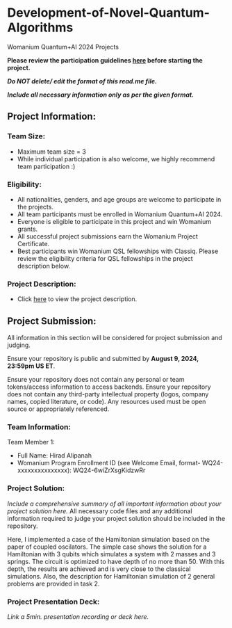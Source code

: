 # Development-of-Novel-Quantum-Algorithms
Womanium Quantum+AI 2024 Projects

**Please review the participation guidelines [here](https://github.com/womanium-quantum/Quantum-AI-2024) before starting the project.**

_**Do NOT delete/ edit the format of this read.me file.**_

_**Include all necessary information only as per the given format.**_

## Project Information:

### Team Size:
  - Maximum team size = 3
  - While individual participation is also welcome, we highly recommend team participation :)

### Eligibility:
  - All nationalities, genders, and age groups are welcome to participate in the projects.
  - All team participants must be enrolled in Womanium Quantum+AI 2024.
  - Everyone is eligible to participate in this project and win Womanium grants.
  - All successful project submissions earn the Womanium Project Certificate.
  - Best participants win Womanium QSL fellowships with Classiq. Please review the eligibility criteria for QSL fellowships in the project description below.

### Project Description:
  - Click [here](https://drive.google.com/file/d/1PGNUShboB4ik_JHZGcIPTh3KYi-aajzp/view?usp=sharing) to view the project description.

## Project Submission:
All information in this section will be considered for project submission and judging.

Ensure your repository is public and submitted by **August 9, 2024, 23:59pm US ET**.

Ensure your repository does not contain any personal or team tokens/access information to access backends. Ensure your repository does not contain any third-party intellectual property (logos, company names, copied literature, or code). Any resources used must be open source or appropriately referenced.

### Team Information:
Team Member 1:
 - Full Name: Hirad Alipanah
 - Womanium Program Enrollment ID (see Welcome Email, format- WQ24-xxxxxxxxxxxxxxx): WQ24-6wiZrXsgKidzwRr


### Project Solution:
_Include a comprehensive summary of all important information about your project solution here._
All necessary code files and any additional information required to judge your project solution should be included in the repository.

Here, I implemented a case of the Hamiltonian simulation based on the paper of coupled oscilators. The simple case shows the solution for a Hamiltonian with 3 qubits which simulates a system with 2 masses and 3 springs. The circuit is optimized to have depth of no more than 50. With this depth, the results are achieved and is very close to the classical simulations. Also, the description for Hamiltonian simulation of 2 general problems are provided in task 2.

### Project Presentation Deck:
_Link a 5min. presentation recording or deck here._

